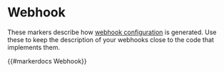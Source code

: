 # Webhook

These markers describe how [webhook configuration](/TODO.md) is generated.
Use these to keep the description of your webhooks close to the code that
implements them.

{{#markerdocs Webhook}}
